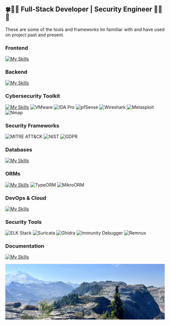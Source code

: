 ## 🍀🌱🌿 **Full-Stack Developer** | **Security Engineer** 🌿🌱🍀

These are some of the tools and frameworks Im faimiliar with and have used on project past and present.

### Frontend
[![My Skills](https://skillicons.dev/icons?i=js,ts,react,nextjs,angular,reactivex,remix,vite,tailwind)](https://skillicons.dev)

### Backend
[![My Skills](https://skillicons.dev/icons?i=nodejs,express,python,flask,linux,bash,c,lua)](https://skillicons.dev)

### Cybersecurity Toolkit
[![My Skills](https://skillicons.dev/icons?i=kali,raspberrypi)](https://skillicons.dev)
![VMware](https://img.shields.io/badge/VMware-607078?logo=vmware&logoColor=white&style=flat)
![IDA Pro](https://img.shields.io/badge/IDA_Pro-000000?style=flat&logo=hex-rays&logoColor=white)
![pfSense](https://img.shields.io/badge/pfSense-212121?style=flat&logo=netgate&logoColor=white)
![Wireshark](https://img.shields.io/badge/Wireshark-1679A7?style=flat&logo=wireshark&logoColor=white)
![Metasploit](https://img.shields.io/badge/Metasploit-258FFA?style=flat&logo=metasploit&logoColor=white)
![Nmap](https://img.shields.io/badge/Nmap-FFFFFF?style=flat&logo=nmap&logoColor=black)

### Security Frameworks
![MITRE ATT&CK](https://img.shields.io/badge/MITRE_ATT&CK-000000?style=flat&logo=mitre&logoColor=white)
![NIST](https://img.shields.io/badge/NIST-000000?style=flat&logo=nist&logoColor=white)
![GDPR](https://img.shields.io/badge/GDPR-000000?style=flat&logo=gdpr&logoColor=white)

### Databases
[![My Skills](https://skillicons.dev/icons?i=postgres,sqlite,mysql)](https://skillicons.dev)

### ORMs
[![My Skills](https://skillicons.dev/icons?i=prisma)](https://skillicons.dev)
![TypeORM](https://img.shields.io/badge/TypeORM-FE0909?style=for-the-badge&logo=typeorm&logoColor=white)
![MikroORM](https://img.shields.io/badge/MikroORM-000000?style=for-the-badge)

### DevOps & Cloud
[![My Skills](https://skillicons.dev/icons?i=docker,aws,cloudflare,github,git,npm)](https://skillicons.dev)

### Security Tools
![ELK Stack](https://img.shields.io/badge/ELK_Stack-005571?style=flat&logo=elasticstack&logoColor=white)
![Suricata](https://img.shields.io/badge/Suricata-FFFFFF?style=flat&logo=suricata&logoColor=black)
![Ghidra](https://img.shields.io/badge/Ghidra-000000?style=flat&logo=ghidra&logoColor=white)
![Immunity Debugger](https://img.shields.io/badge/Immunity_Debugger-000000?style=flat&logo=immunity&logoColor=white)
![Remnux](https://img.shields.io/badge/Remnux-000000?style=flat&logo=remnux&logoColor=white)

### Documentation
[![My Skills](https://skillicons.dev/icons?i=latex,obsidian)](https://skillicons.dev)


![Header](./header.jpg)

